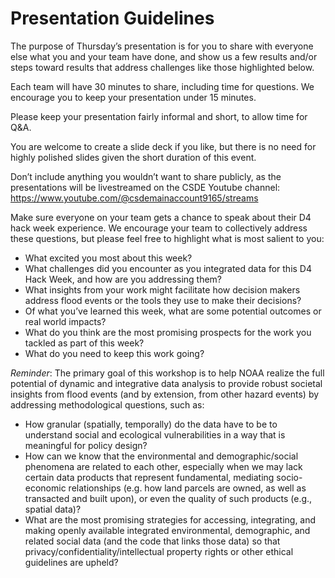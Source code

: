 # Presentation Guidelines

The purpose of Thursday’s presentation is for you to share with everyone else what you and your team have done, and show us a few results and/or steps toward results that address challenges like those highlighted below.

Each team will have 30 minutes to share, including time for questions. We encourage you to keep your presentation under 15 minutes.

Please keep your presentation fairly informal and short, to allow time for Q&A.

You are welcome to create a slide deck if you like, but there is no need for highly polished slides given the short duration of this event.

Don’t include anything you wouldn’t want to share publicly, as the presentations will be livestreamed on the CSDE Youtube channel:   https://www.youtube.com/@csdemainaccount9165/streams

Make sure everyone on your team gets a chance to speak about their D4 hack week experience.  We encourage your team to collectively address these questions, but please feel free to highlight what is most salient to you:
- What excited you most about this week?
- What challenges did you encounter as you integrated data for this D4 Hack Week, and how are you addressing them? 
- What insights from your work might facilitate how decision makers address flood events or the tools they use to make their decisions?  
- Of what you’ve learned this week, what are some potential outcomes or real world impacts?  
- What do you think are the most promising prospects for the work you tackled as part of this week? 
- What do you need to keep this work going?

*Reminder*:  The primary goal of this workshop is to help NOAA realize the full potential of dynamic and integrative data analysis to provide robust societal insights from flood events (and by extension, from other hazard events) by addressing methodological questions, such as:
- How granular (spatially, temporally) do the data have to be to understand social and ecological vulnerabilities in a way that is meaningful for policy design? 
- How can we know that the environmental and demographic/social phenomena are related to each other, especially when we may lack certain data products that represent fundamental, mediating socio-economic relationships (e.g. how land parcels are owned, as well as transacted and built upon), or even the quality of such products (e.g., spatial data)? 
- What are the most promising strategies for accessing, integrating, and making openly available integrated environmental, demographic, and related social data (and the code that links those data) so that privacy/confidentiality/intellectual property rights or other ethical guidelines are upheld?